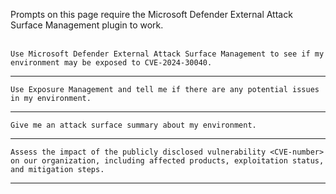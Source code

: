 Prompts on this page require the Microsoft Defender External Attack Surface Management plugin to work.
<br><br>
```
Use Microsoft Defender External Attack Surface Management to see if my environment may be exposed to CVE-2024-30040.
```
---
```
Use Exposure Management and tell me if there are any potential issues in my environment.
```
---
```
Give me an attack surface summary about my environment.
```
---
```
Assess the impact of the publicly disclosed vulnerability <CVE-number> on our organization, including affected products, exploitation status, and mitigation steps.
```
---
